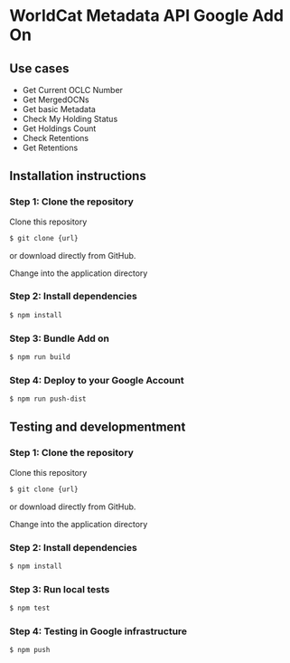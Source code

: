 # WorldCat Metadata API Google Add On

## Use cases
- Get Current OCLC Number
- Get MergedOCNs        
- Get basic Metadata
- Check My Holding Status
- Get Holdings Count       
- Check Retentions
- Get Retentions 

## Installation instructions
### Step 1: Clone the repository
Clone this repository

```bash
$ git clone {url}
```
or download directly from GitHub.

Change into the application directory

### Step 2: Install  dependencies

```bash
$ npm install
```

### Step 3: Bundle Add on
```bash
$ npm run build
```

### Step 4: Deploy to your Google Account
```bash
$ npm run push-dist
```

## Testing and developmentment

### Step 1: Clone the repository
Clone this repository

```bash
$ git clone {url}
```
or download directly from GitHub.

Change into the application directory

### Step 2: Install  dependencies

```bash
$ npm install
```

### Step 3: Run local tests

```bash
$ npm test
```

### Step 4: Testing in Google infrastructure
```bash
$ npm push
```


